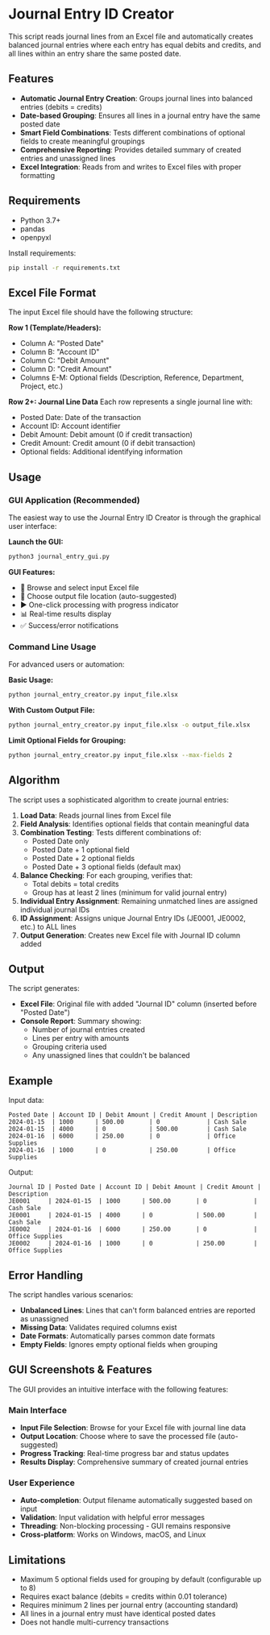 # Journal Entry ID Creator

This script reads journal lines from an Excel file and automatically creates balanced journal entries where each entry has equal debits and credits, and all lines within an entry share the same posted date.

## Features

- **Automatic Journal Entry Creation**: Groups journal lines into balanced entries (debits = credits)
- **Date-based Grouping**: Ensures all lines in a journal entry have the same posted date
- **Smart Field Combinations**: Tests different combinations of optional fields to create meaningful groupings
- **Comprehensive Reporting**: Provides detailed summary of created entries and unassigned lines
- **Excel Integration**: Reads from and writes to Excel files with proper formatting

## Requirements

- Python 3.7+
- pandas
- openpyxl

Install requirements:
```bash
pip install -r requirements.txt
```

## Excel File Format

The input Excel file should have the following structure:

**Row 1 (Template/Headers):**
- Column A: "Posted Date" 
- Column B: "Account ID"
- Column C: "Debit Amount" 
- Column D: "Credit Amount"
- Columns E-M: Optional fields (Description, Reference, Department, Project, etc.)

**Row 2+: Journal Line Data**
Each row represents a single journal line with:
- Posted Date: Date of the transaction
- Account ID: Account identifier
- Debit Amount: Debit amount (0 if credit transaction)
- Credit Amount: Credit amount (0 if debit transaction)
- Optional fields: Additional identifying information

## Usage

### GUI Application (Recommended)
The easiest way to use the Journal Entry ID Creator is through the graphical user interface:

**Launch the GUI:**
```bash
python3 journal_entry_gui.py
```

**GUI Features:**
- 📁 Browse and select input Excel file
- 📂 Choose output file location (auto-suggested)
- ▶️ One-click processing with progress indicator
- 📊 Real-time results display
- ✅ Success/error notifications

### Command Line Usage
For advanced users or automation:

**Basic Usage:**
```bash
python journal_entry_creator.py input_file.xlsx
```

**With Custom Output File:**
```bash
python journal_entry_creator.py input_file.xlsx -o output_file.xlsx
```

**Limit Optional Fields for Grouping:**
```bash
python journal_entry_creator.py input_file.xlsx --max-fields 2
```

## Algorithm

The script uses a sophisticated algorithm to create journal entries:

1. **Load Data**: Reads journal lines from Excel file
2. **Field Analysis**: Identifies optional fields that contain meaningful data
3. **Combination Testing**: Tests different combinations of:
   - Posted Date only
   - Posted Date + 1 optional field
   - Posted Date + 2 optional fields  
   - Posted Date + 3 optional fields (default max)
4. **Balance Checking**: For each grouping, verifies that:
   - Total debits = total credits
   - Group has at least 2 lines (minimum for valid journal entry)
5. **Individual Entry Assignment**: Remaining unmatched lines are assigned individual journal IDs
6. **ID Assignment**: Assigns unique Journal Entry IDs (JE0001, JE0002, etc.) to ALL lines
7. **Output Generation**: Creates new Excel file with Journal ID column added

## Output

The script generates:
- **Excel File**: Original file with added "Journal ID" column (inserted before "Posted Date")
- **Console Report**: Summary showing:
  - Number of journal entries created
  - Lines per entry with amounts
  - Grouping criteria used
  - Any unassigned lines that couldn't be balanced

## Example

Input data:
```
Posted Date | Account ID | Debit Amount | Credit Amount | Description
2024-01-15  | 1000      | 500.00       | 0             | Cash Sale
2024-01-15  | 4000      | 0            | 500.00        | Cash Sale
2024-01-16  | 6000      | 250.00       | 0             | Office Supplies  
2024-01-16  | 1000      | 0            | 250.00        | Office Supplies
```

Output:
```
Journal ID | Posted Date | Account ID | Debit Amount | Credit Amount | Description
JE0001     | 2024-01-15  | 1000      | 500.00       | 0             | Cash Sale
JE0001     | 2024-01-15  | 4000      | 0            | 500.00        | Cash Sale
JE0002     | 2024-01-16  | 6000      | 250.00       | 0             | Office Supplies
JE0002     | 2024-01-16  | 1000      | 0            | 250.00        | Office Supplies
```

## Error Handling

The script handles various scenarios:
- **Unbalanced Lines**: Lines that can't form balanced entries are reported as unassigned
- **Missing Data**: Validates required columns exist
- **Date Formats**: Automatically parses common date formats
- **Empty Fields**: Ignores empty optional fields when grouping

## GUI Screenshots & Features

The GUI provides an intuitive interface with the following features:

### Main Interface
- **Input File Selection**: Browse for your Excel file with journal line data
- **Output Location**: Choose where to save the processed file (auto-suggested)
- **Progress Tracking**: Real-time progress bar and status updates
- **Results Display**: Comprehensive summary of created journal entries

### User Experience
- **Auto-completion**: Output filename automatically suggested based on input
- **Validation**: Input validation with helpful error messages
- **Threading**: Non-blocking processing - GUI remains responsive
- **Cross-platform**: Works on Windows, macOS, and Linux

## Limitations

- Maximum 5 optional fields used for grouping by default (configurable up to 8)
- Requires exact balance (debits = credits within 0.01 tolerance)
- Requires minimum 2 lines per journal entry (accounting standard)
- All lines in a journal entry must have identical posted dates
- Does not handle multi-currency transactions
